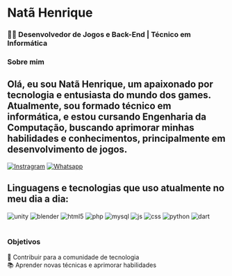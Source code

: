 # Natã Henrique

### 👨‍💻 Desenvolvedor de Jogos e Back-End | Técnico em Informática

### Sobre mim
## Olá, eu sou Natã Henrique, um apaixonado por tecnologia e entusiasta do mundo dos games. Atualmente, sou formado técnico em informática, e estou cursando Engenharia da Computação, buscando aprimorar minhas habilidades e conhecimentos, principalmente em desenvolvimento de jogos. ##

[![Instragram](https://img.shields.io/badge/Instagram-E4405F?style=for-the-badge&logo=instagram&logoColor=white)](https://www.instagram.com/natahenriique/)
[![Whatsapp](https://img.shields.io/badge/WhatsApp-25D366?style=for-the-badge&logo=whatsapp&logoColor=white)](https://api.whatsapp.com/send?phone=19987661624)
<br>
## Linguagens e tecnologias que uso atualmente no meu dia a dia:

<div style="display: inline_block">
  <img align="center" alt="unity" src="https://img.shields.io/badge/Unity-100000?style=for-the-badge&logo=unity&logoColor=white"  />
  <img align="center" alt="blender" src="https://img.shields.io/badge/blender-%23F5792A.svg?style=for-the-badge&logo=blender&logoColor=white"  />
  <img align="center" alt="html5" src="https://img.shields.io/badge/HTML-239120?style=for-the-badge&logo=html5&logoColor=white" />
    <img align="center" alt="php" src="https://img.shields.io/badge/PHP-777BB4?style=for-the-badge&logo=php&logoColor=white" />
    <img align="center" alt="mysql" src="https://img.shields.io/badge/MySQL-00000F?style=for-the-badge&logo=mysql&logoColor=white" />
    <img align="center" alt="js" src="https://img.shields.io/badge/JavaScript-F7DF1E?style=for-the-badge&logo=javascript&logoColor=black" />
    <img align="center" alt="css" src="https://img.shields.io/badge/CSS-239120?&style=for-the-badge&logo=css3&logoColor=white" />
  <img align="center" alt="python" src="https://img.shields.io/badge/Python-3776AB?style=for-the-badge&logo=python&logoColor=white" />
  <img align="center" alt="dart" src="https://img.shields.io/badge/Dart-0175C2?style=for-the-badge&logo=dart&logoColor=white" />


  
</div><br/>

### Objetivos
 🚀 Contribuir para a comunidade de tecnologia
<br>
📚 Aprender novas técnicas e aprimorar habilidades






  

